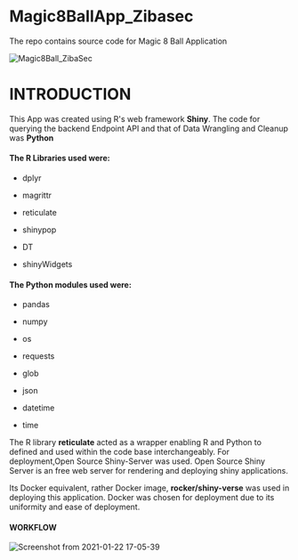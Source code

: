 # Magic8BallApp_Zibasec
The repo contains source code for  Magic 8 Ball Application 

![Magic8Ball_ZibaSec](https://user-images.githubusercontent.com/25004712/105557540-1deeaa00-5cd2-11eb-9d69-8b226c9a762f.gif)

# INTRODUCTION

This App was created using R's web framework **Shiny**. The code for querying the backend Endpoint API and that of Data Wrangling and Cleanup was **Python**

#### The R Libraries used were:

- dplyr

- magrittr

- reticulate

- shinypop

- DT

- shinyWidgets

#### The Python modules used were:

- pandas

- numpy

- os

- requests

- glob

- json

- datetime

- time

The R library **reticulate** acted as a wrapper enabling R and Python to defined and used within the code base interchangeably. For deployment,Open Source Shiny-Server was used. Open Source Shiny Server is an free web server for rendering and deploying shiny applications. 

Its Docker equivalent, rather Docker image, **rocker/shiny-verse** was used in deploying this application. Docker was chosen for deployment due to its uniformity and ease of deployment.


#### WORKFLOW

![Screenshot from 2021-01-22 17-05-39](https://user-images.githubusercontent.com/25004712/105558448-31027980-5cd4-11eb-8fad-cba29adfd1fd.png)
